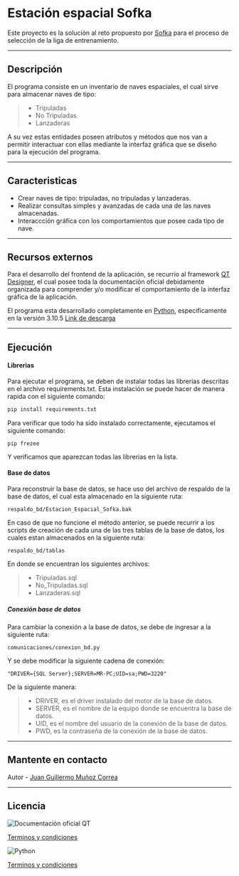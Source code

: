 # Estación espacial Sofka

Este proyecto es la solución al reto propuesto por [Sofka](https://www.sofka.com.co/ "Sofka") para el proceso de selección de la liga de entrenamiento.

---

## Descripción

El programa consiste en un inventario de naves espaciales, el cual sirve para almacenar naves de tipo:

> - Tripuladas
> - No Tripuladas
> - Lanzaderas

A su vez estas entidades poseen atributos y métodos que nos van a permitir interactuar con ellas mediante la interfaz gráfica que se diseño para la ejecución del programa.

---

## Caracteristicas

- Crear naves de tipo: tripuladas, no tripuladas y lanzaderas.
- Realizar consultas simples y avanzadas de cada una de las naves almacenadas.
- Interaccción gráfica con los comportamientos que posee cada tipo de nave.

---

## Recursos externos

Para el desarrollo del frontend de la aplicación, se recurrio al framework [QT Designer](https://doc.qt.io/all-topics.html "QT Designer"), el cual posee toda la documentación oficial debidamente organizada para comprender y/o modificar el comportamiento de la interfaz gráfica de la aplicación.

El programa esta desarrollado completamente en [Python](https://www.python.org/ "Python"), especificamente en la versión 3.10.5 [Link de descarga](https://www.python.org/downloads/ "Link de descarga")

---

## Ejecución

#### Librerias

Para ejecutar el programa, se deben de instalar todas las librerias descritas en el archivo requirements.txt. Esta instalación se puede hacer de manera rapida con el siguiente comando:

```bash
pip install requirements.txt
```

Para verificar que todo ha sido instalado correctamente, ejecutamos el siguiente comando:

```
pip frezee
```

Y verificamos que aparezcan todas las librerias en la lista.

#### Base de datos

Para reconstruir la base de datos, se hace uso del archivo de respaldo de la base de datos, el cual esta almacenado en la siguiente ruta:

```
respaldo_bd/Estacion_Espacial_Sofka.bak
```

En caso de que no funcione el método anterior, se puede recurrir a los scripts de creación de cada una de las tres tablas de la base de datos, los cuales estan almacenados en la siguiente ruta:

```
respaldo_bd/tablas
```

En donde se encuentran los siguientes archivos:

> - Tripuladas.sql
> - No_Tripuladas.sql
> - Lanzaderas.sql

##### Conexión base de datos

Para cambiar la conexión a la base de datos, se debe de ingresar a la siguiente ruta:

```
comunicaciones/conexion_bd.py
```

Y se debe modificar la siguiente cadena de conexión:

```
"DRIVER={SQL Server};SERVER=MR-PC;UID=sa;PWD=3220"
```

De la siguiente manera:

> - DRIVER, es el driver instalado del motor de la base de datos.
> - SERVER, es el nombre de la equipo donde se encuentra la base de datos.
> - UID, es el nombre del usuario de la conexión de la base de datos.
> - PWD, es la contraseña de la conexión de la base de datos.

---

## Mantente en contacto

Autor - [Juan Guillermo Muñoz Correa](www.linkedin.com/in/juan-guillermo-muñoz-correa-95b817128 "Juan Guillermo Muñoz Correa")

---

## Licencia

![Documentación oficial QT](https://doc.qt.io/style/qt-logo-documentation.svg)

[Terminos y condiciones](https://www.qt.io/terms-conditions/ "Terminos y condiciones")

![Python](https://www.python.org/static/img/python-logo.png "Python")

[Terminos y condiciones](https://docs.python.org/3/license.html "Terminos y condiciones")
